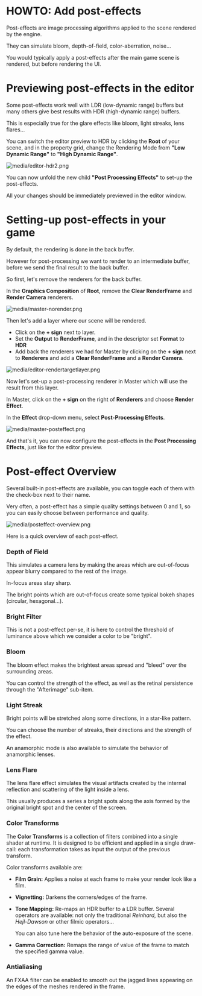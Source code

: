 # HOWTO: Add post-effects

Post-effects are image processing algorithms applied to the scene rendered by the engine.

They can simulate bloom, depth-of-field, color-aberration, noise...

You would typically apply a post-effects after the main game scene is rendered, but before rendering the UI.

# Previewing post-effects in the editor

Some post-effects work well with LDR (low-dynamic range) buffers but many others give best results with HDR (high-dynamic range) buffers.

This is especially true for the glare effects like bloom, light streaks, lens flares...

You can switch the editor preview to HDR by clicking the **Root** of your scene, and in the property grid, change the Rendering Mode from **"Low Dynamic Range"** to **"High Dynamic Range"**.

 

![media/editor-hdr2.png](media/editor-hdr2.png) 

You can now unfold the new child **"Post Processing Effects"** to set-up the post-effects.

All your changes should be immediately previewed in the editor window.

# Setting-up post-effects in your game

By default, the rendering is done in the back buffer.

However for post-processing we want to render to an intermediate buffer, before we send the final result to the back buffer.

So first, let's remove the renderers for the back buffer.

In the **Graphics Composition** of **Root**, remove the **Clear RenderFrame** and **Render Camera** renderers.

![media/master-norender.png](media/master-norender.png) 

 

Then let's add a layer where our scene will be rendered.

- Click on the **+ sign** next to layer.
- Set the **Output** to **RenderFrame**, and in the descriptor set **Format** to **HDR**
- Add back the renderers we had for Master by clicking on the **+ sign** next to **Renderers** and add a **Clear RenderFrame** and a **Render Camera**.

![media/editor-rendertargetlayer.png](media/editor-rendertargetlayer.png) 

Now let's set-up a post-processing renderer in Master which will use the result from this layer.

In Master, click on the **+ sign** on the right of **Renderers** and choose **Render Effect**. 

In the **Effect** drop-down menu, select **Post-Processing Effects**.

![media/master-posteffect.png](media/master-posteffect.png) 

And that's it, you can now configure the post-effects in the **Post Processing Effects**, just like for the editor preview.

# Post-effect Overview

Several built-in post-effects are available, you can toggle each of them with the check-box next to their name.

Very often, a post-effect has a simple quality settings between 0 and 1, so you can easily choose between performance and quality.

![media/posteffect-overview.png](media/posteffect-overview.png) 

Here is a quick overview of each post-effect.

### Depth of Field

This simulates a camera lens by making the areas which are out-of-focus appear blurry compared to the rest of the image.

In-focus areas stay sharp.

The bright points which are out-of-focus create some typical bokeh shapes (circular, hexagonal...).

### Bright Filter

This is not a post-effect per-se, it is here to control the threshold of luminance above which we consider a color to be "bright".

### Bloom

The bloom effect makes the brightest areas spread and "bleed" over the surrounding areas. 

You can control the strength of the effect, as well as the retinal persistence through the "Afterimage" sub-item.

### Light Streak

Bright points will be stretched along some directions, in a star-like pattern.

You can choose the number of streaks, their directions and the strength of the effect. 

An anamorphic mode is also available to simulate the behavior of anamorphic lenses.

### Lens Flare

The lens flare effect simulates the visual artifacts created by the internal reflection and scattering of the light inside a lens. 

This usually produces a series a bright spots along the axis formed by the original bright spot and the center of the screen.

### Color Transforms

The **Color Transforms** is a collection of filters combined into a single shader at runtime. It is designed to be efficient and applied in a single draw-call: each transformation takes as input the output of the previous transform.

Color transforms available are:

- **Film Grain:** Applies a noise at each frame to make your render look like a film.
- **Vignetting:** Darkens the corners/edges of the frame.
- **Tone Mapping:** Re-maps an HDR buffer to a LDR buffer. Several operators are available: not only the traditional *Reinhard,* but also the *Hejl-Dawson* or other filmic operators...
  
  You can also tune here the behavior of the auto-exposure of the scene.
- **Gamma Correction:** Remaps the range of value of the frame to match the specified gamma value. 

### Antialiasing

An FXAA filter can be enabled to smooth out the jagged lines appearing on the edges of the meshes rendered in the frame.

 

